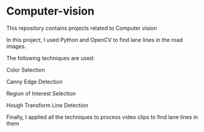 # Computer-vision
This repository contains projects related to Computer vision

In this project, I used Python and OpenCV to find lane lines in the road images.

The following techniques are used:

Color Selection

Canny Edge Detection

Region of Interest Selection

Hough Transform Line Detection

Finally, I applied all the techniques to process video clips to find lane lines in them
